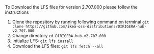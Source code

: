 To Download the LFS files for version 2.707.000 please follow the instructions

1. Clone the repository by running following command on terminal `git clone https://github.com/ikea-oss-distributions/DIRIGERA-hub-v2.707.000`
2. Change directory `cd DIRIGERA-hub-v2.707.000`
3. Initialize LFS: `git lfs install`
4. Download the LFS files: `git lfs fetch --all`

